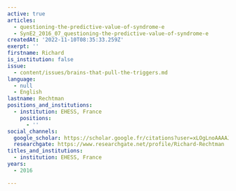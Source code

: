 ```yaml
---
active: true
articles:
  - questioning-the-predictive-value-of-syndrome-e
  - SynE2_2016_07_questioning-the-predictive-value-of-syndrome-e
createdAt: '2022-11-10T08:35:33.259Z'
exerpt: ''
firstname: Richard
is_institution: false
issue:
  - content/issues/brains-that-pull-the-triggers.md
language:
  - null
  - English
lastname: Rechtman
positions_and_institutions:
  - institution: EHESS, France
    positions:
      - ''
social_channels:
  google_scholar: https://scholar.google.fr/citations?user=xLOgLnoAAAAJ&hl=fr
  researchgate: https://www.researchgate.net/profile/Richard-Rechtman
titles_and_institutions:
  - institution: EHESS, France
years:
  - 2016

---
```

